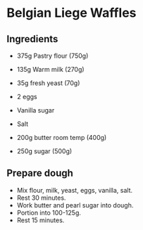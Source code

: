# Belgian Liege Waffles

## Ingredients
* 375g Pastry flour (750g)
* 135g Warm milk (270g)
* 35g fresh yeast (70g)
* 2 eggs
* Vanilla sugar
* Salt

* 200g butter room temp (400g)
* 250g sugar (500g)

## Prepare dough
* Mix flour, milk, yeast, eggs, vanilla, salt.
* Rest 30 minutes.
* Work butter and pearl sugar into dough.
* Portion into 100-125g.
* Rest 15 minutes.
